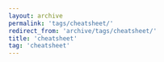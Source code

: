 ```yaml
---
layout: archive
permalink: 'tags/cheatsheet/'
redirect_from: 'archive/tags/cheatsheet/'
title: 'cheatsheet'
tag: 'cheatsheet'
---
```

